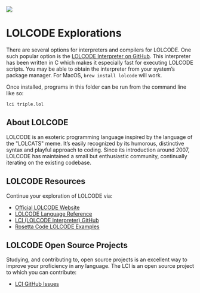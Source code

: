 <img src="https://raw.githubusercontent.com/rtoal/polyglot/master/docs/resources/lolcode-logo-64.png">

# LOLCODE Explorations

There are several options for interpreters and compilers for LOLCODE. One such popular option is the [LOLCODE Interpreter on GitHub](https://github.com/justinmeza/lci). This interpreter has been written in C which makes it especially fast for executing LOLCODE scripts. You may be able to obtain the interpreter from your system’s package manager. For MacOS, `brew install lolcode` will work.

Once installed, programs in this folder can be run from the command line like so:

```
lci triple.lol
```

## About LOLCODE

LOLCODE is an esoteric programming language inspired by the language of the "LOLCATS" meme. It’s easily recognized by its humorous, distinctive syntax and playful approach to coding. Since its introduction around 2007, LOLCODE has maintained a small but enthusiastic community, continually iterating on the existing codebase.

## LOLCODE Resources

Continue your exploration of LOLCODE via:

- [Official LOLCODE Website](http://www.lolcode.org/)
- [LOLCODE Language Reference](https://github.com/justinmeza/lolcode-spec/blob/master/v1.3/lolcode-spec-v1.3.md)
- [LCI (LOLCODE Interpreter) GitHub](https://github.com/justinmeza/lci)
- [Rosetta Code LOLCODE Examples](https://rosettacode.org/wiki/Category:LOLCODE)

## LOLCODE Open Source Projects

Studying, and contributing to, open source projects is an excellent way to improve your proficiency in any language. The LCI is an open source project to which you can contribute:

- [LCI GitHub Issues](https://github.com/justinmeza/lci/issues)
